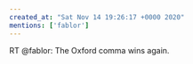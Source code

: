 ```yaml
---
created_at: "Sat Nov 14 19:26:17 +0000 2020"
mentions: ['fablor']
---
```


RT @fablor: The Oxford comma wins again.